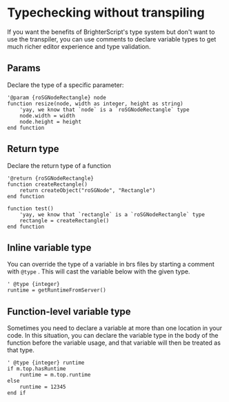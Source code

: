 # Typechecking without transpiling
If you want the benefits of BrighterScript's type system but don't want to use the transpiler, you can use comments to declare variable types to get much richer editor experience and type validation.

## Params
Declare the type of a specific parameter:

```brighterscript
'@param {roSGNodeRectangle} node
function resize(node, width as integer, height as string)
    'yay, we know that `node` is a `roSGNodeRectangle` type
    node.width = width
    node.height = height
end function
```

## Return type

Declare the return type of a function

```brighterscript
'@return {roSGNodeRectangle}
function createRectangle()
    return createObject("roSGNode", "Rectangle")
end function

function test()
    'yay, we know that `rectangle` is a `roSGNodeRectangle` type
    rectangle = createRectangle()
end function
```

## Inline variable type
You can override the type of a variable in brs files by starting a comment with `@type` . This will cast the variable below with the given type.

```brighterscript
' @type {integer}
runtime = getRuntimeFromServer()
```

## Function-level variable type
Sometimes you need to declare a variable at more than one location in your code. In this situation, you can declare the variable type in the body of the function before the variable usage, and that variable will then be treated as that type.

```brighterscript
' @type {integer} runtime
if m.top.hasRuntime
    runtime = m.top.runtime
else
    runtime = 12345
end if
```
